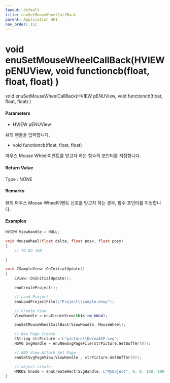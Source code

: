 ```yaml
---
layout: default
title: enuSetMouseWheelCallBack
parent: Application API
nav_order: 11c
---
```

# void enuSetMouseWheelCallBack\(HVIEW pENUView, void functioncb\(float, float, float\) \)

void enuSetMouseWheelCallBack\(HVIEW pENUView, void functioncb\(float, float, float\) \)

#### Parameters

* HVIEW pENUView

뷰의 핸들을 입력합니다.

* void functioncb\(float, float, float\)

마우스 Mouse Wheel이벤트를 받고자 하는 함수의 포인터를 지정합니다.

#### Return Value

Type : NONE

#### Remarks

뷰의 마우스 Mouse Wheel이벤트 신호를 받고자 하는 경우, 함수 포인터를 지정합니다.

#### Examples

```cpp
HVIEW ViewHandle = NULL; 

void MouseWheel(float delta, float posx, float posy)
{
    // TO DO JOB

}

void CSampleView::OnInitialUpdate() 
{ 
    CView::OnInitialUpdate(); 

    enuCreateProject(); 

    // Load Project
    enuLoadProjectFile(L"Project\\sample.enup");     

    // Create View
    ViewHandle = enuCreateView(this->m_hWnd); 

    enuSetMouseWheelCallBack(ViewHandle, MouseWheel);

    // New Page Create. 
    CString strPicture = L"picture\\KoreaAIP.svg"; 
    HSVG SvgHandle = enuNewSvgPageFile(strPicture.GetBuffer(0)); 

    // ENU View Attach Set Page 
    enuSetSvgPageView(ViewHandle , strPicture.GetBuffer(0)); 

    // object create
    HNODE hnode = enuCreateRect(SvgHandle, L"MyObject", 0, 0, 100, 100, 0, 0);
}
```



